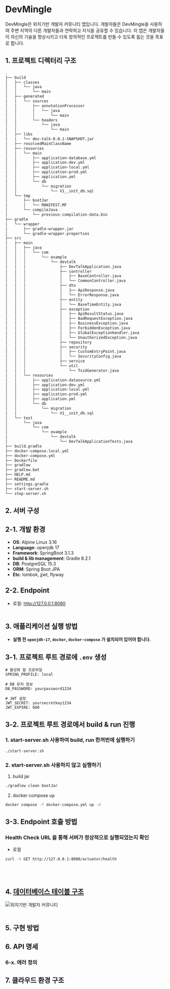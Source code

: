 # DevMingle
DevMingle은 위치기반 개발자 커뮤니티 앱입니다. 개발자들은 DevMingle을 사용하여 주변 지역의 다른 개발자들과 연락하고 지식을 공유할 수 있습니다. 이 앱은 개발자들이 자신의 기술을 향상시키고 더욱 창의적인 프로젝트를 만들 수 있도록 돕는 것을 목표로 합니다.

## 1. 프로젝트 디렉터리 구조
```bash
.
├── build
│   ├── classes
│   │   └── java
│   │       └── main
│   ├── generated
│   │   └── sources
│   │       ├── annotationProcessor
│   │       │   └── java
│   │       │       └── main
│   │       └── headers
│   │           └── java
│   │               └── main
│   ├── libs
│   │   └── dev-talk-0.0.1-SNAPSHOT.jar
│   ├── resolvedMainClassName
│   ├── resources
│   │   └── main
│   │       ├── application-database.yml
│   │       ├── application-dev.yml
│   │       ├── application-local.yml
│   │       ├── application-prod.yml
│   │       ├── application.yml
│   │       └── db
│   │           └── migration
│   │               └── V1__init_db.sql
│   └── tmp
│       ├── bootJar
│       │   └── MANIFEST.MF
│       └── compileJava
│           └── previous-compilation-data.bin
├── gradle
│   └── wrapper
│       ├── gradle-wrapper.jar
│       └── gradle-wrapper.properties
├── src
│   ├── main
│   │   ├── java
│   │   │   └── com
│   │   │       └── example
│   │   │           └── devtalk
│   │   │               ├── DevTalkApplication.java
│   │   │               ├── controller
│   │   │               │   ├── BaseController.java
│   │   │               │   └── CommonController.java
│   │   │               ├── dto
│   │   │               │   ├── ApiResponse.java
│   │   │               │   └── ErrorResponse.java
│   │   │               ├── entity
│   │   │               │   └── BaseTimeEntity.java
│   │   │               ├── exception
│   │   │               │   ├── ApiResultStatus.java
│   │   │               │   ├── BadRequestException.java
│   │   │               │   ├── BusinessException.java
│   │   │               │   ├── ForbiddenException.java
│   │   │               │   ├── GlobalExceptionHandler.java
│   │   │               │   └── UnauthorizedException.java
│   │   │               ├── repository
│   │   │               ├── security
│   │   │               │   ├── CustomEntryPoint.java
│   │   │               │   └── SecurityConfig.java
│   │   │               ├── service
│   │   │               └── util
│   │   │                   └── TxidGenerator.java
│   │   └── resources
│   │       ├── application-datasource.yml
│   │       ├── application-dev.yml
│   │       ├── application-local.yml
│   │       ├── application-prod.yml
│   │       ├── application.yml
│   │       └── db
│   │           └── migration
│   │               └── V1__init_db.sql
│   └── test
│       └── java
│           └── com
│               └── example
│                   └── devtalk
│                       └── DevTalkApplicationTests.java
├── build.gradle
├── docker-compose.local.yml
├── docker-compose.yml
├── Dockerfile
├── gradlew
├── gradlew.bat
├── HELP.md
├── README.md
├── settings.gradle
├── start-server.sh
└── stop-server.sh
```

## 2. 서버 구성
## 2-1. 개발 환경
- **OS**: Alpine Linux 3.16
- **Language**: openjdk 17
- **Framework**: SpringBoot 3.1.3
- **build & lib management**: Gradle 8.2.1
- **DB**: PostgreSQL 15.3
- **ORM**: Spring Boot JPA
- **Etc**: lombok, jjwt, flyway

## 2-2. Endpoint
- 로컬: http://127.0.0.1:8080
  <br></br>

## 3. 애플리케이션 실행 방법
- **실행 전 `openjdk-17`, `docker`, `docker-compose` 가 설치되어 있어야 합니다.**

## 3-1. 프로젝트 루트 경로에 `.env` 생성
```env
# 활성화 할 프로파일
SPRING_PROFILE: local

# DB 유저 정보
DB_PASSWORD: yourpassword1234

# JWT 설정
JWT_SECRET: yoursecretkey1234
JWT_EXPIRE: 600
```

## 3-2. 프로젝트 루트 경로에서 build & run 진행
### 1. start-server.sh 사용하여 build, run 한꺼번에 실행하기
```bash
./start-server.sh
```
### 2. start-server.sh 사용하지 않고 실행하기
1. build jar
```bash
./gradlew clean bootJar
```
2. docker compose up
```bash
docker compose -f docker-compose.yml up -d
```

## 3-3. Endpoint 호출 방법
### Health Check URL 을 통해 서버가 정상적으로 실행되었는지 확인
- 로컬
```bash
curl -X GET http://127.0.0.1:8080/actuator/health
```
<br></br>

## 4. [데이터베이스 테이블 구조](https://dbdiagram.io/d/64efb9fc02bd1c4a5eb48232)
![위치기반 개발자 커뮤니티](https://github.com/wtd-onbd-be-pj-team-4/dev-talk/assets/72455719/d70ea4fe-3939-45bd-9d64-c4021db6e2a3)
<br></br>

## 5. 구현 방법

## 6. API 명세
### 6-x. 에러 정의

## 7. 클라우드 환경 구조


